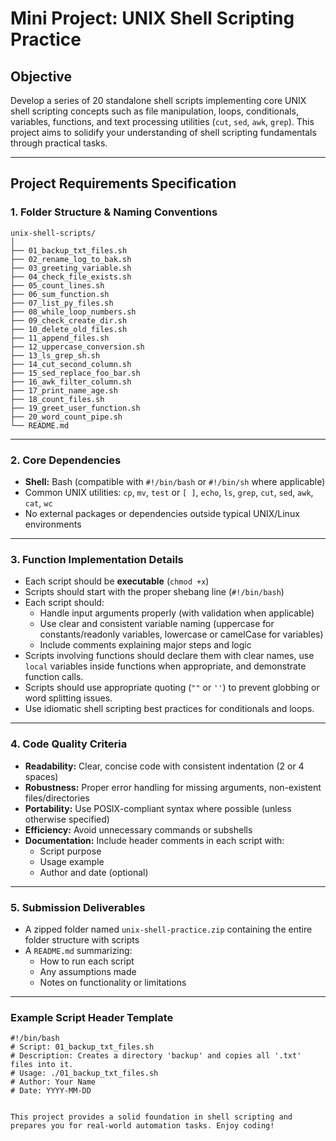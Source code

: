 # Mini Project: UNIX Shell Scripting Practice

## Objective
Develop a series of 20 standalone shell scripts implementing core UNIX shell scripting concepts such as file manipulation, loops, conditionals, variables, functions, and text processing utilities (`cut`, `sed`, `awk`, `grep`). This project aims to solidify your understanding of shell scripting fundamentals through practical tasks.

---

## Project Requirements Specification

### 1. Folder Structure & Naming Conventions

```aiignore
unix-shell-scripts/
│
├── 01_backup_txt_files.sh
├── 02_rename_log_to_bak.sh
├── 03_greeting_variable.sh
├── 04_check_file_exists.sh
├── 05_count_lines.sh
├── 06_sum_function.sh
├── 07_list_py_files.sh
├── 08_while_loop_numbers.sh
├── 09_check_create_dir.sh
├── 10_delete_old_files.sh
├── 11_append_files.sh
├── 12_uppercase_conversion.sh
├── 13_ls_grep_sh.sh
├── 14_cut_second_column.sh
├── 15_sed_replace_foo_bar.sh
├── 16_awk_filter_column.sh
├── 17_print_name_age.sh
├── 18_count_files.sh
├── 19_greet_user_function.sh
├── 20_word_count_pipe.sh
└── README.md
```

---

### 2. Core Dependencies
- **Shell:** Bash (compatible with `#!/bin/bash` or `#!/bin/sh` where applicable)
- Common UNIX utilities: `cp`, `mv`, `test` or `[ ]`, `echo`, `ls`, `grep`, `cut`, `sed`, `awk`, `cat`, `wc`
- No external packages or dependencies outside typical UNIX/Linux environments

---

### 3. Function Implementation Details
- Each script should be **executable** (`chmod +x`)
- Scripts should start with the proper shebang line (`#!/bin/bash`)
- Each script should:
  - Handle input arguments properly (with validation when applicable)
  - Use clear and consistent variable naming (uppercase for constants/readonly variables, lowercase or camelCase for variables)
  - Include comments explaining major steps and logic
- Scripts involving functions should declare them with clear names, use `local` variables inside functions when appropriate, and demonstrate function calls.
- Scripts should use appropriate quoting (`""` or `''`) to prevent globbing or word splitting issues.
- Use idiomatic shell scripting best practices for conditionals and loops.

---

### 4. Code Quality Criteria
- **Readability:** Clear, concise code with consistent indentation (2 or 4 spaces)
- **Robustness:** Proper error handling for missing arguments, non-existent files/directories
- **Portability:** Use POSIX-compliant syntax where possible (unless otherwise specified)
- **Efficiency:** Avoid unnecessary commands or subshells
- **Documentation:** Include header comments in each script with:
  - Script purpose
  - Usage example
  - Author and date (optional)

---

### 5. Submission Deliverables
- A zipped folder named `unix-shell-practice.zip` containing the entire folder structure with scripts
- A `README.md` summarizing:
  - How to run each script
  - Any assumptions made
  - Notes on functionality or limitations

---

### Example Script Header Template
```
#!/bin/bash
# Script: 01_backup_txt_files.sh
# Description: Creates a directory 'backup' and copies all '.txt' files into it.
# Usage: ./01_backup_txt_files.sh
# Author: Your Name
# Date: YYYY-MM-DD


This project provides a solid foundation in shell scripting and prepares you for real-world automation tasks. Enjoy coding!
```